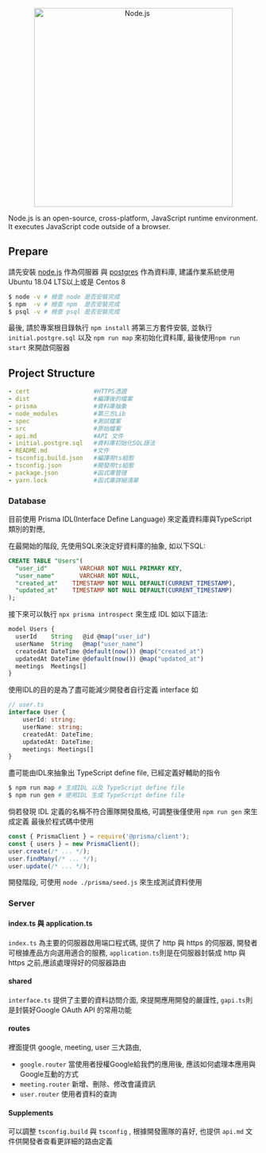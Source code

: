 <!--lint disable no-literal-urls-->
<p align="center">
  <a href="https://nodejs.org/">
    <img
      alt="Node.js"
      src="https://nodejs.org/static/images/logo-light.svg"
      width="400"
    />
  </a>
</p>

Node.js is an open-source, cross-platform, JavaScript runtime environment. It
executes JavaScript code outside of a browser.

## Prepare
請先安裝 [node.js](https://nodejs.org/zh-tw/download/) 作為伺服器 與 [postgres](https://www.postgresql.org/download/) 作為資料庫, 建議作業系統使用 Ubuntu 18.04 LTS以上或是 Centos 8

```bash
$ node -v # 檢查 node 是否安裝完成
$ npm  -v # 檢查 npm  是否安裝完成
$ psql -v # 檢查 psql 是否安裝完成
```
最後, 請於專案根目錄執行 `npm install` 將第三方套件安裝, 並執行 `initial.postgre.sql` 以及 `npm run map` 來初始化資料庫, 最後使用`npm run start` 來開啟伺服器

## Project Structure
```yml
- cert                  #HTTPS憑證
- dist                  #編譯後的檔案
- prisma                #資料庫抽象
- node_modules          #第三方Lib
- spec                  #測試檔案
- src                   #原始檔案
- api.md                #API 文件
- initial.postgre.sql   #資料庫初始化SQL語法
- README.md             #文件
- tsconfig.build.json   #編譯用ts組態
- tsconfig.json         #開發用ts組態  
- package.json          #函式庫管理  
- yarn.lock             #函式庫詳細清單
```

### Database
目前使用 Prisma IDL(Interface Define Language) 來定義資料庫與TypeScript類別的對應,

在最開始的階段, 先使用SQL來決定好資料庫的抽象, 如以下SQL:
```sql
CREATE TABLE "Users"(
  "user_id"         VARCHAR NOT NULL PRIMARY KEY,
  "user_name"       VARCHAR NOT NULL,
  "created_at"    TIMESTAMP NOT NULL DEFAULT(CURRENT_TIMESTAMP),
  "updated_at"    TIMESTAMP NOT NULL DEFAULT(CURRENT_TIMESTAMP)
);
```

接下來可以執行 `npx prisma introspect` 來生成 IDL 如以下語法:
```js
model Users {
  userId    String   @id @map("user_id")
  userName  String   @map("user_name")
  createdAt DateTime @default(now()) @map("created_at")
  updatedAt DateTime @default(now()) @map("updated_at")
  meetings  Meetings[]
}
```
使用IDL的目的是為了盡可能減少開發者自行定義 interface 如
```ts
// user.ts
interface User {
    userId: string;
    userName: string;
    createdAt: DateTime;
    updatedAt: DateTime;
    meetings: Meetings[]
}
```
盡可能由IDL來抽象出 TypeScript define file, 已經定義好輔助的指令
```bash
$ npm run map # 生成IDL 以及 TypeScript define file
$ npm run gen # 使用IDL 生成 TypeScript define file
```
倘若發現 IDL 定義的名稱不符合團隊開發風格, 可調整後僅使用 `npm run gen` 來生成定義
最後於程式碼中使用

```js
const { PrismaClient } = require('@prisma/client');
const { users } = new PrismaClient();
user.create(/* ... */);
user.findMany(/* ... */);
user.update(/* ... */);
```

開發階段, 可使用 `node ./prisma/seed.js` 來生成測試資料使用

### Server

#### index.ts 與 application.ts
`index.ts` 為主要的伺服器啟用端口程式碼, 提供了 http 與 https 的伺服器, 開發者可根據產品方向選用適合的服務, `application.ts`則是在伺服器封裝成 http 與 https 之前,應該處理得好的伺服器路由

#### shared
`interface.ts` 提供了主要的資料訪問介面, 來提開應用開發的嚴謹性, `gapi.ts`則是封裝好Google OAuth API 的常用功能

#### routes
裡面提供 google, meeting, user 三大路由, 

* `google.router` 當使用者授權Google給我們的應用後, 應該如何處理本應用與Google互動的方式
* `meeting.router` 新增、刪除、修改會議資訊
* `user.router` 使用者資料的查詢

#### Supplements
可以調整 `tsconfig.build` 與 `tsconfig` , 根據開發團隊的喜好, 也提供 `api.md` 文件供開發者查看更詳細的路由定義